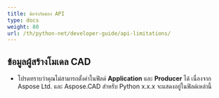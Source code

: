```yaml
---
title: ข้อจำกัดของ API
type: docs
weight: 80
url: /th/python-net/developer-guide/api-limitations/
---
```


## **ข้อมูลผู้สร้างโมเดล CAD**
- โปรดทราบว่าคุณไม่สามารถตั้งค่าในฟิลด์ **Application** และ **Producer** ได้ เนื่องจาก Aspose Ltd. และ Aspose.CAD สำหรับ Python x.x.x จะแสดงอยู่ในฟิลด์เหล่านี้
